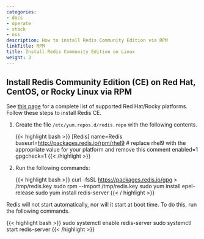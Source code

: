 ```yaml
---
categories:
- docs
- operate
- stack
- oss
description: How to install Redis Community Edition via RPM
linkTitle: RPM
title: Install Redis Community Edition on Linux
weight: 3
---
```


## Install Redis Community Edition (CE) on Red Hat, CentOS, or Rocky Linux via RPM

See [this page](https://redis.io/downloads/#redis-downloads) for a complete list of supported Red Hat/Rocky platforms.
Follow these steps to install Redis CE.

1. Create the file `/etc/yum.repos.d/redis.repo` with the following contents.

    {{< highlight bash >}}
    [Redis]
    name=Redis
    baseurl=http://packages.redis.io/rpm/rhel9 # replace rhel9 with the appropriate value for your platform and remove this comment
    enabled=1
    gpgcheck=1
    {{< /highlight >}}

1. Run the following commands:

    {{< highlight bash >}}
    curl -fsSL https://packages.redis.io/gpg > /tmp/redis.key
    sudo rpm --import /tmp/redis.key
    sudo yum install epel-release
    sudo yum install redis-server
    {{< / highlight >}}

Redis will not start automatically, nor will it start at boot time. To do this, run the following commands.

{{< highlight bash >}}
sudo systemctl enable redis-server
sudo systemctl start redis-server
{{< /highlight >}}
